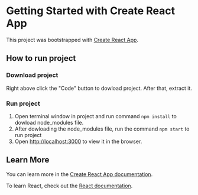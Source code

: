# Getting Started with Create React App

This project was bootstrapped with [Create React App](https://github.com/facebook/create-react-app).


## How to run project

### Download project

Right above click the "Code" button to dowload project. After that, extract it.


### Run project

1. Open terminal window in project and run command `npm install` to dowload node_modules file.
2. After dowloading the node_modules file, run the command `npm start` to run project
3. Open [http://localhost:3000](http://localhost:3000) to view it in the browser.

## Learn More

You can learn more in the [Create React App documentation](https://facebook.github.io/create-react-app/docs/getting-started).

To learn React, check out the [React documentation](https://reactjs.org/).
